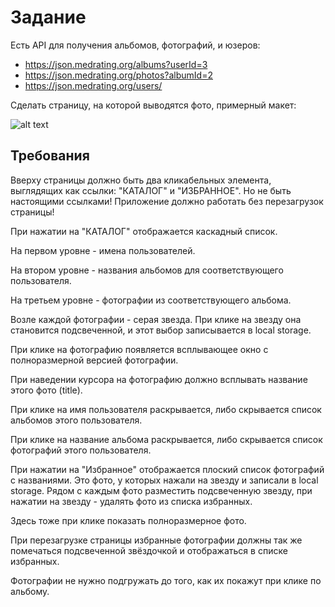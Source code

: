 # Задание

Есть API для получения альбомов, фотографий, и юзеров:

- https://json.medrating.org/albums?userId=3
- https://json.medrating.org/photos?albumId=2
- https://json.medrating.org/users/

Сделать страницу, на которой выводятся фото, примерный макет:

![alt text](https://cdn1.savepice.ru/uploads/2020/8/18/b142a702d636faeefc87d7c5022399bd-full.jpg)

## Требования

Вверху страницы должно быть два кликабельных элемента, выглядящих как ссылки: "КАТАЛОГ" и "ИЗБРАННОЕ". Но не быть настоящими ссылками! Приложение должно работать без перезагрузок страницы!

При нажатии на "КАТАЛОГ" отображается каскадный список.

На первом уровне - имена пользователей.

На втором уровне - названия альбомов для соответствующего пользователя.

На третьем уровне - фотографии из соответствующего альбома.

Возле каждой фотографии - серая звезда. При клике на звезду она становится подсвеченной, и этот выбор записывается в local storage.

При клике на фотографию появляется всплывающее окно с полноразмерной версией фотографии.

При наведении курсора на фотографию должно всплывать название этого фото (title).

При клике на имя пользователя раскрывается, либо скрывается список альбомов этого пользователя.

При клике на название альбома раскрывается, либо скрывается список фотографий этого пользователя.

При нажатии на "Избранное" отображается плоский список фотографий с названиями. Это фото, у которых нажали на звезду и записали в local storage.
Рядом с каждым фото разместить подсвеченную звезду, при нажатии на звезду - удалять фото из списка избранных.

Здесь тоже при клике показать полноразмерное фото.

При перезагрузке страницы избранные фотографии должны так же помечаться подсвеченной звёздочкой и отображаться в списке избранных.

Фотографии не нужно подгружать до того, как их покажут при клике по альбому.
